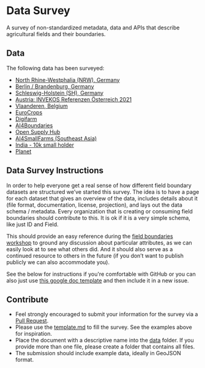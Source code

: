 # Data Survey

A survey of non-standardized metadata, data and APIs that describe agricultural
fields and their boundaries.

## Data

The following data has been surveyed:
- [North Rhine-Westphalia (NRW), Germany](data/DE-NRW.md)
- [Berlin / Brandenburg, Germany](data/DE-BB.md)
- [Schleswig-Holstein (SH), Germany](data/DE-SH.md)
- [Austria: INVEKOS Referenzen Österreich 2021](data/AT.md)
- [Vlaanderen, Belgium](data/BE-Vlaanderen.md)
- [EuroCrops](data/EU-EuroCrops.md)
- [Digifarm](data/EU-Digifarm.md)
- [AI4Boundaries](data/AI4Boundaries.md)
- [Open Supply Hub](data/Open-Supply-Hub.md)
- [AI4SmallFarms (Southeast Asia)](data/VM-KH-AI4SmallFarms.md)
- [India - 10k small holder](data/IN.md)
- [Planet](data/Planet.md)


## Data Survey Instructions

In order to help everyone get a real sense of how different field boundary datasets are structured we’ve started this survey. 
The idea is to have a page for each dataset that gives an overview of the data, includes details about it (file format, 
documentation, license, projection), and lays out the data schema / metadata. Every organization that is creating or consuming 
field boundaries should contribute to this. It is ok if it is a very simple schema, like just ID and Field. 

This should provide an easy reference during the [field boundaries workshop](https://sites.google.com/view/tge-field-boundary-initiative/) 
to ground any discussion about particular attributes, as we can easily look at to see what others did. And it should also 
serve as a continued resource to others in the future (if you don’t want to publish publicly we can also accommodate you). 

See the below for instructions if you're comfortable with GitHub or you can also just use 
[this google doc template](https://docs.google.com/document/d/1MQrVOG11bT_TbdorqxS8gL1CjJBWIkdYfok0dzTIz5Q/edit) and then 
include it in a new issue.

## Contribute

- Feel strongly encouraged to submit your information for the survey via a
  [Pull Request](https://github.com/fiboa/data-survey/pulls). 
- Please use the [template.md](template.md) to fill the survey. See the examples above for inspiration.
- Place the document with a descriptive name into the [data](data/) folder.
  If you provide more than one file, please create a folder that contains all files.
- The submission should include example data, ideally in GeoJSON format.

